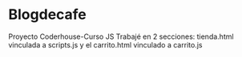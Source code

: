 # Blogdecafe
Proyecto Coderhouse-Curso JS
Trabajé en 2 secciones: tienda.html vinculada a scripts.js y el carrito.html vinculado a carrito.js

